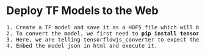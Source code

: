 # Deploy TF Models to the Web
<pre>
1. Create a TF model and save it as a HDF5 file which will be translated into the TensorFlow.js web format.
2. To convert the model, we first need to <b>pip install tensorflowjs</b>. Once installed, we run the tensorflowjs_converter from the command line <b>tensorflowjs_converter --input_format=keras model.h5 model_js</b>
3. Here, we are telling tensorflowjs_converter to expect the keras model format. That .json file is our web-enabled model, ready for use in JavaScript.
4. Embed the model json in html and execute it.
</pre>
